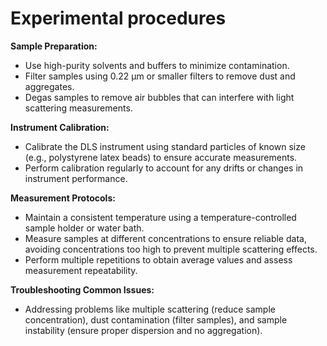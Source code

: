 # Experimental procedures

**Sample Preparation:**
- Use high-purity solvents and buffers to minimize contamination.
- Filter samples using 0.22 µm or smaller filters to remove dust and aggregates.
- Degas samples to remove air bubbles that can interfere with light scattering measurements.

**Instrument Calibration:**
- Calibrate the DLS instrument using standard particles of known size (e.g., polystyrene latex beads) to ensure accurate measurements.
- Perform calibration regularly to account for any drifts or changes in instrument performance.

**Measurement Protocols:**
- Maintain a consistent temperature using a temperature-controlled sample holder or water bath.
- Measure samples at different concentrations to ensure reliable data, avoiding concentrations too high to prevent multiple scattering effects.
- Perform multiple repetitions to obtain average values and assess measurement repeatability.

**Troubleshooting Common Issues:**
- Addressing problems like multiple scattering (reduce sample concentration), dust contamination (filter samples), and sample instability (ensure proper dispersion and no aggregation).
